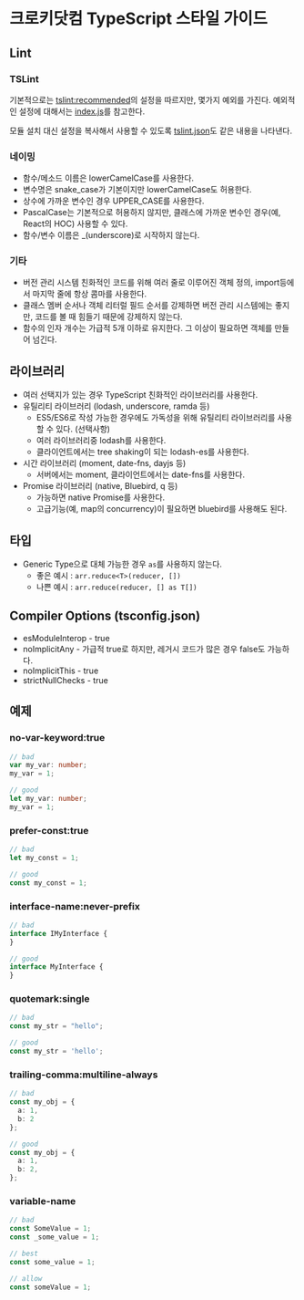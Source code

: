 # 크로키닷컴 TypeScript 스타일 가이드

## Lint

### TSLint

기본적으로는 [tslint:recommended](https://github.com/palantir/tslint/blob/master/src/configs/recommended.ts)의
설정을 따르지만, 몇가지 예외를 가진다.
예외적인 설정에 대해서는 [index.js](tslint/index.js)를 참고한다.

모듈 설치 대신 설정을 복사해서 사용할 수 있도록 [tslint.json](tslint/tslint.json)도 같은 내용을 나타낸다.

### 네이밍

* 함수/메소드 이름은 lowerCamelCase를 사용한다.
* 변수명은 snake_case가 기본이지만 lowerCamelCase도 허용한다.
* 상수에 가까운 변수인 경우 UPPER_CASE를 사용한다.
* PascalCase는 기본적으로 허용하지 않지만, 클래스에 가까운 변수인 경우(예, React의 HOC) 사용할 수 있다.
* 함수/변수 이름은 _(underscore)로 시작하지 않는다.

### 기타

* 버전 관리 시스템 친화적인 코드를 위해 여러 줄로 이루어진 객체 정의, import등에서 마지막 줄에 항상 콤마를 사용한다.
* 클래스 멤버 순서나 객체 리터럴 필드 순서를 강제하면 버전 관리 시스템에는 좋지만, 코드를 볼 때 힘들기 때문에 강제하지 않는다.
* 함수의 인자 개수는 가급적 5개 이하로 유지한다. 그 이상이 필요하면 객체를 만들어 넘긴다.

## 라이브러리

* 여러 선택지가 있는 경우 TypeScript 친화적인 라이브러리를 사용한다.
* 유틸리티 라이브러리 (lodash, underscore, ramda 등)
  * ES5/ES6로 작성 가능한 경우에도 가독성을 위해 유틸리티 라이브러리를 사용할 수 있다. (선택사항)
  * 여러 라이브러리중 lodash를 사용한다.
  * 클라이언트에서는 tree shaking이 되는 lodash-es를 사용한다.
* 시간 라이브러리 (moment, date-fns, dayjs 등)
  * 서버에서는 moment, 클라이언트에서는 date-fns를 사용한다.
* Promise 라이브러리 (native, Bluebird, q 등)
  * 가능하면 native Promise를 사용한다.
  * 고급기능(예, map의 concurrency)이 필요하면 bluebird를 사용해도 된다.

## 타입

* Generic Type으로 대체 가능한 경우 `as`를 사용하지 않는다.
  * 좋은 예시 : `arr.reduce<T>(reducer, [])`
  * 나쁜 예시 : `arr.reduce(reducer, [] as T[])`

## Compiler Options (tsconfig.json)

* esModuleInterop - true
* noImplicitAny - 가급적 true로 하지만, 레거시 코드가 많은 경우 false도 가능하다.
* noImplicitThis - true
* strictNullChecks - true

## 예제

### no-var-keyword:true
```typescript
// bad
var my_var: number;
my_var = 1;

// good
let my_var: number;
my_var = 1;
```

### prefer-const:true
```typescript
// bad
let my_const = 1;

// good
const my_const = 1;
```

### interface-name:never-prefix
```typescript
// bad
interface IMyInterface {
}

// good
interface MyInterface {
}
```

### quotemark:single
```typescript
// bad
const my_str = "hello";

// good
const my_str = 'hello';
```

### trailing-comma:multiline-always
```typescript
// bad
const my_obj = {
  a: 1,
  b: 2
};

// good
const my_obj = {
  a: 1,
  b: 2,
};
```

### variable-name
```typescript
// bad
const SomeValue = 1;
const _some_value = 1;

// best
const some_value = 1;

// allow
const someValue = 1;
```
